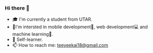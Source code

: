 ### Hi there 👋

 - :mortar_board: I'm currently a student from UTAR.
 - :eyes:I'm intersted in mobile development:iphone:, web development:computer: and machine learning🤖.
 - :thought_balloon: Self-learner.
 - 📫 How to reach me: teeyeekai18@gmail.com
<!--
**TeeYeeKai/TeeYeeKai** is a ✨ _special_ ✨ repository because its `README.md` (this file) appears on your GitHub profile.

Here are some ideas to get you started:

- 🔭 I’m currently working on ...
- 🌱 I’m currently learning ...
- 👯 I’m looking to collaborate on ...
- 🤔 I’m looking for help with ...
- 💬 Ask me about ...
- 📫 How to reach me: ...
- 😄 Pronouns: ...
- ⚡ Fun fact: ...
-->
